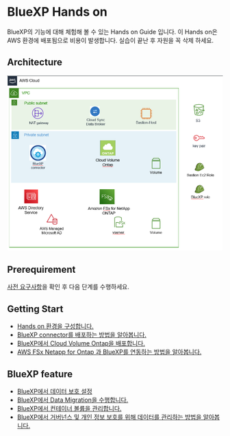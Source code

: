 # BlueXP Hands on
BlueXP의 기능에 대해 체험해 볼 수 있는 Hands on Guide 입니다.
이 Hands on은 AWS 환경에 배포됨으로 비용이 발생합니다.
실습이 끝난 후 자원을 꼭 삭제 하세요.

## Architecture
![Alt text](./Images/readme-0.png)

## Prerequirement 
[사전 요구사항](../QuickStart/Lab_Pre_Requirement.md)을 확인 후 다음 단계를 수행하세요.

## Getting Start
- [Hands on 환경을 구성합니다.](../QuickStart/Readme.md)
- [BlueXP connector를 배포하는 방법을 알아봅니다.](./Create_BlueXP_Connector/Readme.md)
- [BlueXP에서 Cloud Volume Ontap을 배포합니다.](./CVO/Readme.md)
- [AWS FSx Netapp for Ontap 과 BlueXP를 연동하는 방법을 알아봅니다.](./FSxN/readme.md)

## BlueXP feature
- [BlueXP에서 데이터 보호 설정](./Data_Protection/Readme.md)
- [BlueXP에서 Data Migration을 수행합니다.](./Data_Migration/Readme.md)
- [BlueXP에서 컨테이너 볼륨을 관리합니다.]()
- [BlueXP에서 거버넌스 및 개인 정보 보호를 위해 데이터를 관리하는 방법을 알아봅니다.]()